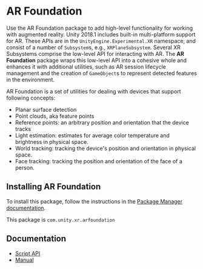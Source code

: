 # AR Foundation

Use the AR Foundation package to add high-level functionality for working with augmented reality. Unity 2018.1 includes built-in multi-platform support for AR. These APIs are in the `UnityEngine.Experimental.XR` namespace, and consist of a number of `Subsystem`s, e.g., `XRPlaneSubsystem`. Several XR Subsystems comprise the low-level API for interacting with AR. The **AR Foundation** package wraps this low-level API into a cohesive whole and enhances it with additional utilities, such as AR session lifecycle management and the creation of `GameObject`s to represent detected features in the environment.

AR Foundation is a set of utilities for dealing with devices that support following concepts:
- Planar surface detection
- Point clouds, aka feature points
- Reference points: an arbitrary position and orientation that the device tracks
- Light estimation: estimates for average color temperature and brightness in physical space.
- World tracking: tracking the device's position and orientation in physical space.
- Face tracking: tracking the position and orientation of the face of a person.

## Installing AR Foundation

To install this package, follow the instructions in the [Package Manager documentation](https://docs.unity3d.com/Packages/com.unity.package-manager-ui@latest/index.html).

This package is `com.unity.xr.arfoundation`

## Documentation

* [Script API](Runtime/AR/)
* [Manual](Documentation/com.unity.xr.arfoundation.md)
